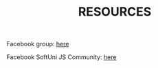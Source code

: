 <h1 align="center">RESOURCES</h1>
    <br>

<p>Facebook group: <a href='https://www.facebook.com/groups/JSAdvancedMay2020'> here</a></p>
<p>Facebook SoftUni JS Community: <a href='https://www.facebook.com/groups/SoftUniJavaScriptCommunity/'> here</a></p>
